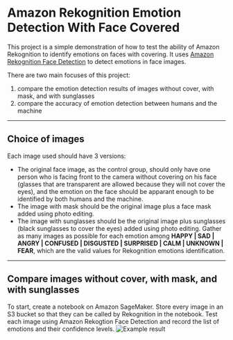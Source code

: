 # Amazon Rekognition Emotion Detection With Face Covered
This project is a simple demonstration of how to test the ability of Amazon Rekognition to identify emotions on faces with covering. It uses [Amazon Rekognition Face Detection](https://docs.aws.amazon.com/rekognition/latest/dg/faces-detect-images.html) to detect emotions in face images.   

There are two main focuses of this project: 
1. compare the emotion detection results of images without cover, with mask, and with sunglasses
2. compare the accuracy of emotion detection between humans and the machine 

***
## Choice of images
Each image used should have 3 versions: 
- The original face image, as the control group, should only have one person who is facing front to the camera without covering on his face (glasses that are transparent are allowed because they will not cover the eyes), and the emotion on the face should be apparant enough to be identified by both humans and the machine. 
- The image with mask should be the original image plus a face mask added using photo editing. 
- The image with sunglasses should be the original image plus sunglasses (black sunglasses to cover the eyes) added using photo editing. 
Gather as many images as possible for each emotion among **HAPPY | SAD | ANGRY | CONFUSED | DISGUSTED | SURPRISED | CALM | UNKNOWN | FEAR**, which are the valid values for Rekognition emotions identification. 

***
## Compare images without cover, with mask, and with sunglasses
To start, create a notebook on Amazon SageMaker. Store every image in an S3 bucket so that they can be called by Rekognition in the notebook. Test each image using Amazon Rekogtion Face Detection and record the list of emotions and their confidence levels. 
![Example result](https://raw.githubusercontent.com/ymengxu/QTM350-Project-Quattro-Formaggi-20F/main/readme%20picture/5.PNG)


